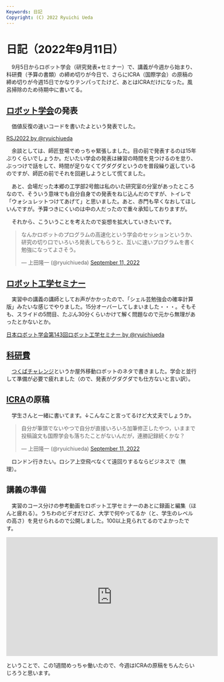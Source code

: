 ```yaml
---
Keywords: 日記
Copyright: (C) 2022 Ryuichi Ueda
---
```


# 日記（2022年9月11日）

　9月5日からロボット学会（研究発表+セミナー）で、講義が今週から始まり、科研費（予算の書類）の締め切りが今日で、さらにICRA（国際学会）の原稿の締め切りが今週15日でかなりテンパってたけど、あとはICRAだけになった。風呂掃除のため待期中に書いてる。

## [ロボット学会](https://ac.rsj-web.org/2022/)の発表

　価値反復の速いコードを書いたよという発表でした。

<script async class="docswell-embed" src="https://www.docswell.com/assets/libs/docswell-embed/docswell-embed.min.js" data-src="https://www.docswell.com/slide/KMPR6K/embed" data-aspect="0.5625"></script><div class="docswell-link"><a href="https://www.docswell.com/s/ryuichiueda/KMPR6K-2022-09-06-rsj">RSJ2022 by @ryuichiueda</a></div>

　余談としては、師匠登場でめっちゃ緊張しました。目の前で発表するのは15年ぶりくらいでしょうか。だいたい学会の発表は練習の時間を見つけるのを怠り、ぶっつけで話をして、時間が足りなくてグダグダというのを普段繰り返しているのですが、師匠の前でそれを回避しようとして慌てました。

　あと、会場だった本郷の工学部2号館は私のいた研究室の分室があったところなので、そういう意味でも自分自身での発表をねじ込んだのですが、トイレで「ウォシュレットつけてあげて」と思いました。あと、赤門も早くなおしてほしいんですが。予算つきにくいのは中の人だったので重々承知しておりますが。

　それから、こういうことを考えたので妄想を拡大していきたいです。

<blockquote class="twitter-tweet" data-partner="tweetdeck"><p lang="ja" dir="ltr">なんかロボットのプログラムの高速化という学会のセッションというか、研究の切り口でいろいろ発表してもらうと、互いに速いプログラムを書く勉強になってよさそう。</p>&mdash; 上田隆一 (@ryuichiueda) <a href="https://twitter.com/ryuichiueda/status/1568936352288485376?ref_src=twsrc%5Etfw">September 11, 2022</a></blockquote>
<script async src="https://platform.twitter.com/widgets.js" charset="utf-8"></script>

## [ロボット工学セミナー](https://www.rsj.or.jp/event/seminar/news/2022/S142.html)

　実習中の講義の講師としてお声がかかったので、「シェル芸勉強会の確率計算版」みたいな感じでやりました。15分オーバーしてしまいました・・・。そもそも、スライドの5問目、たぶん30分くらいかけて解く問題なので元から無理があったとかないとか。

<script async class="docswell-embed" src="https://www.docswell.com/assets/libs/docswell-embed/docswell-embed.min.js" data-src="https://www.docswell.com/slide/ZRPRWK/embed" data-aspect="0.5625"></script><div class="docswell-link"><a href="https://www.docswell.com/s/ryuichiueda/ZRPRWK-2022-09-10-robosemi-143">日本ロボット学会第143回ロボット工学セミナー by @ryuichiueda</a></div>


## [科研費](https://www.jsps.go.jp/j-grantsinaid/03_keikaku/index.html)

　[つくばチャレンジ](https://tsukubachallenge.jp/2022/)というか屋外移動ロボットのネタで書きました。学会と並行して準備が必要で疲れました（ので、発表がグダグダでも仕方ないと言い訳）。

## [ICRA](https://www.icra2023.org/)の原稿

　学生さんと一緒に書いてます。↓こんなこと言ってるけど大丈夫でしょうか。

<blockquote class="twitter-tweet"><p lang="ja" dir="ltr">自分が筆頭でないやつで自分が直接いろいろ加筆修正したやつ，いままで投稿論文も国際学会も落ちたことがないんだが，連勝記録続くかな？</p>&mdash; 上田隆一 (@ryuichiueda) <a href="https://twitter.com/ryuichiueda/status/1568792806512279552?ref_src=twsrc%5Etfw">September 11, 2022</a></blockquote> <script async src="https://platform.twitter.com/widgets.js" charset="utf-8"></script>

　ロンドン行きたい。ロシア上空飛べなくて遠回りするならビジネスで（無理）。

## 講義の準備

　実習のコース分けの参考動画をロボット工学セミナーのあとに録画と編集（ほんと疲れる）。うちわのビデオだけど、大学で何やってるか（と、学生のレベルの高さ）を見せられるので公開しました。100以上見られてるのでよかったです。

<iframe width="560" height="315" src="https://www.youtube.com/embed/QuZAFST2zYs" title="YouTube video player" frameborder="0" allow="accelerometer; autoplay; clipboard-write; encrypted-media; gyroscope; picture-in-picture" allowfullscreen></iframe>

ということで、この1週間めっちゃ働いたので、今週はICRAの原稿をちんたらいじろうと思います。
